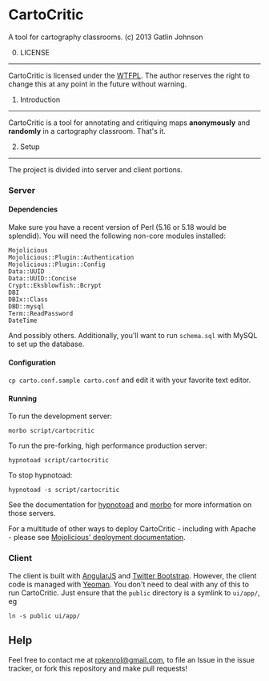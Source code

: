 CartoCritic
===

A tool for cartography classrooms. (c) 2013 Gatlin Johnson

0. LICENSE
---

CartoCritic is licensed under the [WTFPL][wtfpl]. The author reserves the right
to change this at any point in the future without warning.

1. Introduction
---

CartoCritic is a tool for annotating and critiquing maps **anonymously** and
**randomly** in a cartography classroom. That's it.

2. Setup
---

The project is divided into server and client portions.

### Server

#### Dependencies

Make sure you have a recent version of Perl (5.16 or 5.18 would be splendid).
You will need the following non-core modules installed:

    Mojolicious
    Mojolicious::Plugin::Authentication
    Mojolicious::Plugin::Config
    Data::UUID
    Data::UUID::Concise
    Crypt::Eksblowfish::Bcrypt
    DBI
    DBIx::Class
    DBD::mysql
    Term::ReadPassword
    DateTime

And possibly others. Additionally, you'll want to run `schema.sql` with MySQL
to set up the database.

#### Configuration

`cp carto.conf.sample carto.conf` and edit it with your favorite text editor.

#### Running

To run the development server:

    morbo script/cartocritic

To run the pre-forking, high performance production server:

    hypnotoad script/cartocritic

To stop hypnotoad:

    hypnotoad -s script/cartocritic

See the documentation for [hypnotoad][hypnotoad] and [morbo][morbo] for more
information on those servers.

For a multitude of other ways to deploy CartoCritic - including with Apache -
please see [Mojolicious' deployment documentation][deployment].

### Client

The client is built with [AngularJS][ng] and [Twitter Bootstrap][bootstrap].
However, the client code is managed with [Yeoman][yeoman]. You don't need to
deal with any of this to run CartoCritic. Just ensure that the `public`
directory is a symlink to `ui/app/`, eg

    ln -s public ui/app/

Help
---

Feel free to contact me at <rokenrol@gmail.com>, to file an Issue in the issue
tracker, or fork this repository and make pull requests!

[wtfpl]: http://www.wtfpl.net/
[hypnotoad]: https://metacpan.org/module/Mojo::Server::Hypnotoad
[morbo]: https://metacpan.org/module/Mojo::Server::Morbo
[deployment]: https://metacpan.org/module/Mojolicious::Guides::Cookbook#DEPLOYMENT
[ng]: http://angularjs.org
[bootstrap]: http://twitter.github.io/bootstrap
[yeoman]: http://yeoman.io
